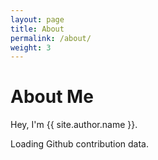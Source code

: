 ```yaml
---
layout: page
title: About
permalink: /about/
weight: 3
---
```


# **About Me**

Hey, I'm {{ site.author.name }}.<br>

<!-- Prepare a container for your calendar. -->
<script
  src="https://cdn.rawgit.com/IonicaBizau/github-calendar/gh-pages/dist/github-calendar.min.js"
>
</script>

<!-- Optionally, include the theme (if you don't want to struggle to write the CSS) -->
<link
  rel="stylesheet"
  href="https://cdn.rawgit.com/IonicaBizau/github-calendar/gh-pages/dist/github-calendar.css"
/>

<!-- Prepare a container for your calendar. -->
<div class="calendar">
    <!-- Loading stuff -->
    Loading Github contribution data.
</div>

<script>
    new GitHubCalendar(".calendar", "nunoskew", { responsive: true });
</script>
